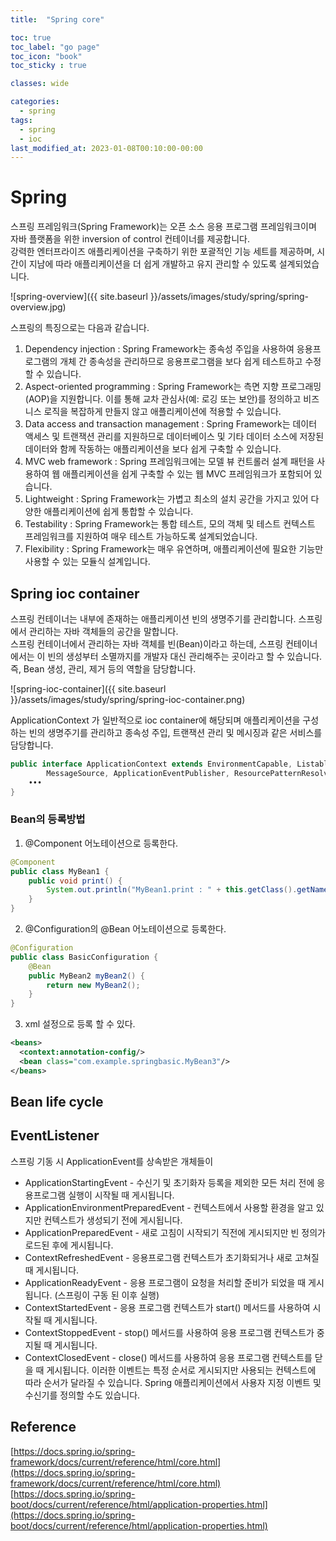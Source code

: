 ```yaml
---
title:  "Spring core"

toc: true
toc_label: "go page"
toc_icon: "book"
toc_sticky : true

classes: wide

categories: 
  - spring
tags:
  - spring
  - ioc
last_modified_at: 2023-01-08T00:10:00-00:00
---
```

# Spring
스프링 프레임워크(Spring Framework)는 오픈 소스 응용 프로그램 프레임워크이며 자바 플랫폼을 위한 inversion of control 컨테이너를 제공합니다.   
강력한 엔터프라이즈 애플리케이션을 구축하기 위한 포괄적인 기능 세트를 제공하며, 시간이 지남에 따라 애플리케이션을 더 쉽게 개발하고 유지 관리할 수 있도록 설계되었습니다.

![spring-overview]({{ site.baseurl }}/assets/images/study/spring/spring-overview.jpg)

스프링의 특징으로는 다음과 같습니다.
1. Dependency injection : Spring Framework는 종속성 주입을 사용하여 응용프로그램의 개체 간 종속성을 관리하므로 응용프로그램을 보다 쉽게 테스트하고 수정할 수 있습니다.
2. Aspect-oriented programming : Spring Framework는 측면 지향 프로그래밍(AOP)을 지원합니다. 이를 통해 교차 관심사(예: 로깅 또는 보안)를 정의하고 비즈니스 로직을 복잡하게 만들지 않고 애플리케이션에 적용할 수 있습니다.    
3. Data access and transaction management : Spring Framework는 데이터 액세스 및 트랜잭션 관리를 지원하므로 데이터베이스 및 기타 데이터 소스에 저장된 데이터와 함께 작동하는 애플리케이션을 보다 쉽게 구축할 수 있습니다.   
4. MVC web framework : Spring 프레임워크에는 모델 뷰 컨트롤러 설계 패턴을 사용하여 웹 애플리케이션을 쉽게 구축할 수 있는 웹 MVC 프레임워크가 포함되어 있습니다.   
5. Lightweight : Spring Framework는 가볍고 최소의 설치 공간을 가지고 있어 다양한 애플리케이션에 쉽게 통합할 수 있습니다.   
6. Testability : Spring Framework는 통합 테스트, 모의 객체 및 테스트 컨텍스트 프레임워크를 지원하여 매우 테스트 가능하도록 설계되었습니다.   
7. Flexibility : Spring Framework는 매우 유연하며, 애플리케이션에 필요한 기능만 사용할 수 있는 모듈식 설계입니다.   

## Spring ioc container
스프링 컨테이너는 내부에 존재하는 애플리케이션 빈의 생명주기를 관리합니다.
스프링에서 관리하는 자바 객체들의 공간을 말합니다.   
스프링 컨테이너에서 관리하는 자바 객체를 빈(Bean)이라고 하는데, 스프링 컨테이너에서는 이 빈의 생성부터 소멸까지를 개발자 대신 관리해주는 곳이라고 할 수 있습니다.   
즉, Bean 생성, 관리, 제거 등의 역할을 담당합니다.   

![spring-ioc-container]({{ site.baseurl }}/assets/images/study/spring/spring-ioc-container.png)

ApplicationContext 가 일반적으로 ioc container에 해당되며 
애플리케이션을 구성하는 빈의 생명주기를 관리하고 종속성 주입, 트랜잭션 관리 및 메시징과 같은 서비스를 담당합니다.

```java
public interface ApplicationContext extends EnvironmentCapable, ListableBeanFactory, HierarchicalBeanFactory,
		MessageSource, ApplicationEventPublisher, ResourcePatternResolver {
    •••    
}
```

### Bean의 등록방법
1. @Component 어노테이션으로 등록한다.
```java
@Component
public class MyBean1 {
    public void print() {
        System.out.println("MyBean1.print : " + this.getClass().getName());
    }
}
```

2. @Configuration의 @Bean 어노테이션으로 등록한다.
```java
@Configuration
public class BasicConfiguration {
    @Bean
    public MyBean2 myBean2() {
        return new MyBean2();
    }
}
```

3. xml 설정으로 등록 할 수 있다.
```xml
<beans>
  <context:annotation-config/>
  <bean class="com.example.springbasic.MyBean3"/>
</beans>
```

## Bean life cycle


## EventListener 
스프링 기동 시 ApplicationEvent를 상속받은 개체들이 
- ApplicationStartingEvent - 수신기 및 초기화자 등록을 제외한 모든 처리 전에 응용프로그램 실행이 시작될 때 게시됩니다.
- ApplicationEnvironmentPreparedEvent - 컨텍스트에서 사용할 환경을 알고 있지만 컨텍스트가 생성되기 전에 게시됩니다.
- ApplicationPreparedEvent - 새로 고침이 시작되기 직전에 게시되지만 빈 정의가 로드된 후에 게시됩니다.
- ContextRefreshedEvent - 응용프로그램 컨텍스트가 초기화되거나 새로 고쳐질 때 게시됩니다.
- ApplicationReadyEvent - 응용 프로그램이 요청을 처리할 준비가 되었을 때 게시됩니다. (스프링이 구동 된 이후 실행)
- ContextStartedEvent - 응용 프로그램 컨텍스트가 start() 메서드를 사용하여 시작될 때 게시됩니다.
- ContextStoppedEvent - stop() 메서드를 사용하여 응용 프로그램 컨텍스트가 중지될 때 게시됩니다.
- ContextClosedEvent - close() 메서드를 사용하여 응용 프로그램 컨텍스트를 닫을 때 게시됩니다.
이러한 이벤트는 특정 순서로 게시되지만 사용되는 컨텍스트에 따라 순서가 달라질 수 있습니다. Spring 애플리케이션에서 사용자 지정 이벤트 및 수신기를 정의할 수도 있습니다.



## Reference
[https://docs.spring.io/spring-framework/docs/current/reference/html/core.html](https://docs.spring.io/spring-framework/docs/current/reference/html/core.html)   
[https://docs.spring.io/spring-boot/docs/current/reference/html/application-properties.html](https://docs.spring.io/spring-boot/docs/current/reference/html/application-properties.html)   

